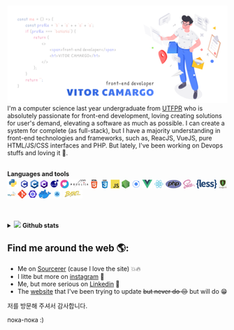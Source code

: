 <img src="https://raw.githubusercontent.com/vitorCamargo/vitorCamargo/master/assets/images/background.svg" alt="banner that writes a code about the banner itself">
<!--
Why so many code if life is not programmed and there is no logic in the best things.
But, besides that, don't copy this READ.me, I made it!
--->
I'm a computer science last year undergraduate from <a href="http://www.utfpr.edu.br/">UTFPR</a> who is absolutely passionate for front-end development, loving creating solutions for user's demand, elevating a software as much as possible. I can create a system for complete (as full-stack), but I have a majority understanding in front-end technologies and frameworks, such as, ReacJS, VueJS, pure HTML/JS/CSS interfaces and PHP. But lately, I've been working on Devops stuffs and loving it 🥰.

<br />
<br />

**Languages and tools**                                                                                                                    
<code><img height="25" src="https://raw.githubusercontent.com/vitorCamargo/vitorCamargo/master/assets/images/languages/python.png"></code>
<code><img height="20" src="https://raw.githubusercontent.com/vitorCamargo/vitorCamargo/master/assets/images/languages/c.png"></code>
<code><img height="20" src="https://raw.githubusercontent.com/vitorCamargo/vitorCamargo/master/assets/images/languages/cpp.png"></code>
<code><img height="20" src="https://raw.githubusercontent.com/vitorCamargo/vitorCamargo/master/assets/images/languages/csharp.png"></code>
<code><img height="20" src="https://raw.githubusercontent.com/vitorCamargo/vitorCamargo/master/assets/images/languages/lua.png"></code>
<code><img height="20" src="https://raw.githubusercontent.com/vitorCamargo/vitorCamargo/master/assets/images/languages/love.png"></code>
<code><img height="20" src="https://raw.githubusercontent.com/vitorCamargo/vitorCamargo/master/assets/images/languages/modelica.svg"></code>
<code><img height="20" src="https://raw.githubusercontent.com/vitorCamargo/vitorCamargo/master/assets/images/languages/html.png"></code>
<code><img height="20" src="https://raw.githubusercontent.com/vitorCamargo/vitorCamargo/master/assets/images/languages/css.png"></code>
<code><img height="20" src="https://raw.githubusercontent.com/vitorCamargo/vitorCamargo/master/assets/images/languages/javascript.png"></code>
<code><img height="20" src="https://raw.githubusercontent.com/vitorCamargo/vitorCamargo/master/assets/images/languages/nodejs.png"></code>
<code><img height="20" src="https://raw.githubusercontent.com/vitorCamargo/vitorCamargo/master/assets/images/languages/ionic.png"></code>
<code><img height="20" src="https://raw.githubusercontent.com/vitorCamargo/vitorCamargo/master/assets/images/languages/vue.png"></code>
<code><img height="20" src="https://raw.githubusercontent.com/vitorCamargo/vitorCamargo/master/assets/images/languages/react.png"></code>
<code><img height="20" src="https://raw.githubusercontent.com/vitorCamargo/vitorCamargo/master/assets/images/languages/php.png"></code>
<code><img height="20" src="https://raw.githubusercontent.com/vitorCamargo/vitorCamargo/master/assets/images/languages/sass.png"></code>
<code><img height="20" src="https://raw.githubusercontent.com/vitorCamargo/vitorCamargo/master/assets/images/languages/less.png"></code>
<code><img height="20" src="https://raw.githubusercontent.com/vitorCamargo/vitorCamargo/master/assets/images/languages/mongodb.png"></code>
<code><img height="20" src="https://raw.githubusercontent.com/vitorCamargo/vitorCamargo/master/assets/images/languages/mysql.jpg"></code>
<code><img height="20" src="https://raw.githubusercontent.com/vitorCamargo/vitorCamargo/master/assets/images/languages/git.png"></code>
<code><img height="20" src="https://raw.githubusercontent.com/vitorCamargo/vitorCamargo/master/assets/images/languages/eslint.png"></code>
<code><img height="20" src="https://raw.githubusercontent.com/vitorCamargo/vitorCamargo/master/assets/images/languages/docker.png"></code>
<code><img height="20" src="https://raw.githubusercontent.com/vitorCamargo/vitorCamargo/master/assets/images/languages/webpack.png"></code>
<code><img height="20" src="https://raw.githubusercontent.com/vitorCamargo/vitorCamargo/master/assets/images/languages/babel.png"></code>
<br />
<br />
<a href="https://sourcerer.io/vitorcamargo"><img src="https://img.shields.io/badge/JavaScript-217%20commits-yellow.svg" alt=""></a>
<a href="https://sourcerer.io/vitorcamargo"><img src="https://img.shields.io/badge/HTML-129%20commits-orange.svg" alt=""></a>
<a href="https://sourcerer.io/vitorcamargo"><img src="https://img.shields.io/badge/CSS-113%20commits-green.svg" alt=""></a>
<a href="https://github.com/vitorCamargo/vitorCamargo"><img src="https://visitor-badge.laobi.icu/badge?page_id=vitorCamargo.vitorCamargo" alt="" /></a>

<details>
  <summary>
    <img src="https://user-images.githubusercontent.com/5679180/79618120-0daffb80-80be-11ea-819e-d2b0fa904d07.gif" width="23px">
    <b>Github stats</b>
  </summary>
  <img src="https://github-readme-stats.vercel.app/api?username=vitorCamargo&show_icons=true&hide_border=true" alt="Github Stats" />
</details>

## Find me around the web 🌎:
- Me on [Sourcerer](https://sourcerer.io/vitorcamargo) (cause I love the site) 💥🔥
- I litte but more on [instagram](https://www.instagram.com/_vitorcamargo_/) 📸
- Me, but more serious on [Linkedin](https://www.linkedin.com/in/vitor-camargo/) 💼
- The [website](http://vitorcamargo.me) that I've been trying to update ~~but never do 😔~~ but will do 😁

저를 방문해 주셔서 감사합니다.

пока-пока :)
